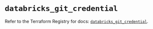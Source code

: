 # `databricks_git_credential`

Refer to the Terraform Registry for docs: [`databricks_git_credential`](https://registry.terraform.io/providers/databricks/databricks/1.96.0/docs/resources/git_credential).
